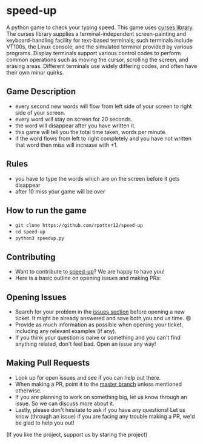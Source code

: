 # speed-up
A python game to check your typing speed. This game uses [curses library](https://docs.python.org/3/howto/curses.html). The curses library supplies a terminal-independent screen-painting and keyboard-handling facility for text-based terminals; such terminals include VT100s, the Linux console, and the simulated terminal provided by various programs. Display terminals support various control codes to perform common operations such as moving the cursor, scrolling the screen, and erasing areas. Different terminals use widely differing codes, and often have their own minor quirks. 

## Game Description
- every second new words will flow from left side of your screen to right side of your screen.
- every word will stay on screen for 20 seconds.
- the word will disappear after you have written it.
- this game will tell you the total time taken, words per minute.
- if the word flows from left to right completely and you have not written that word then miss will increase with +1. 

## Rules
- you have to type the words which are on the screen before it gets disappear
- after 10 miss your game will be over

## How to run the game
- `git clone https://github.com/rpotter12/speed-up`
- `cd speed-up`
- `python3 speedup.py`

## Contributing

- Want to contribute to [speed-up](https://github.com/rpotter12/speed-up)?
We are happy to have you!
- Here is a basic outline on opening issues and making PRs:

## Opening Issues

- Search for your problem in the
[issues section](https://github.com/rpotter12/speed-up/issues)
before opening a new ticket. It might be already answered and save both you and us time. :smile:
- Provide as much information as possible when opening your ticket, including any relevant examples (if any).
- If you think your question is naive or something and you can't find anything related,
don't feel bad. Open an issue any way!

## Making Pull Requests

- Look up for open issues and see if you can help out there.
- When making a PR, point it to the [master branch](https://github.com/rpotter12/speed-up/tree/master)
unless mentioned otherwise.
- If you are planning to work on something big, let us know through an issue. So we can discuss more about it.
- Lastly, please don't hesitate to ask if you have any questions!
Let us know (through an issue) if you are facing any trouble making a PR, we'd be glad to help you out!

(If you like the project, support us by staring the project)

